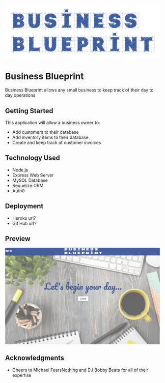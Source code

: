<img src="./public/assets/bb3Blue.png">

# Business Blueprint


Business Blueprint allows any small business to keep track of their day to day operations


## Getting Started

This application will allow a business owner to:
- Add customers to their database
- Add inventory items to their database
- Create and keep track of customer invoices


## Technology Used

- Node.js
- Express Web Server
- MySQL Database
- Sequelize ORM
- Auth0


## Deployment

- Heroku url?
- Git Hub url?


## Preview

<img src="./public/assets/landingPage.png">


## Acknowledgments

* Cheers to Michael FearsNothing and DJ Bobby Beats for all of their expertise 